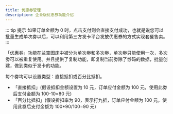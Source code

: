 ```yaml
---
title: 优惠券管理
description: 企业版优惠券功能介绍
---
```


::: tip 提示
如果订单金额为 0 时，点击支付则会直接支付成功，也就是说您可以批量生成单次劵以后，可以利用第三方发卡平台发放优惠券的方式实现套餐售卖。
:::

「优惠券」功能在兰空图床中被分为单次劵和多次劵，单次劵只能使用一次，多次劵可以被重复使用。并且提供了复制功能，即复制当前劵除了劵码的数据，批量创建，做到类似于发卡的功能。

每个劵均可以设置类型：直接抵扣或百分比抵扣。
- 「直接抵扣」(假设抵扣金额设置为 10 元，订单应付金额为 100 元，使用此劵后支付金额为 100-10=80 元)
- 「百分比抵扣」(假设折扣率为 90，表示打九折，订单应付金额为 100 元，使用此劵后支付金额为 100*90/100=90 元)

<CommentService />